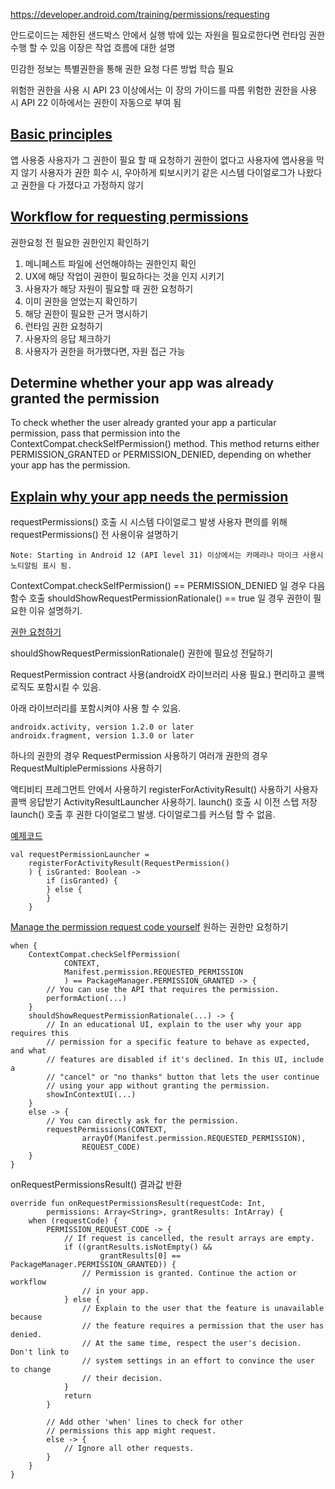 https://developer.android.com/training/permissions/requesting

안드로이드는 제한된 샌드박스 안에서 실행
밖에 있는 자원을 필요로한다면 런타임 권한 수행 할 수 있음
이장은 작업 흐름에 대한 설명

민감한 정보는 특별권한을 통해 권한 요청 다른 방법 학습 필요

위험한 권한을 사용 시 API 23 이상에서는 이 장의 가이드를 따름
위험한 권한을 사용 시 API 22 이하에서는 권한이 자동으로 부여 됨

## [Basic principles](https://developer.android.com/training/permissions/requesting#principles)
앱 사용중 사용자가 그 권한이 필요 할 때 요청하기
권한이 없다고 사용자에 앱사용을 막지 않기
사용자가 권한 회수 시, 우아하게 퇴보시키기
같은 시스템 다이얼로그가 나왔다고 권한을 다 가졌다고 가정하지 않기

## [Workflow for requesting permissions](https://developer.android.com/training/permissions/requesting#workflow_for_requesting_permissions)
권한요청 전 필요한 권한인지 확인하기
1. 메니페스트 파일에 선언해야하는 권한인지 확인
2. UX에 해당 작업이 권한이 필요하다는 것을 인지 시키기
3. 사용자가 해당 자원이 필요할 때 권한 요청하기
4. 이미 권한을 얻었는지 확인하기
5. 해당 권한이 필요한 근거 명시하기
6. 런타임 권한 요청하기
7. 사용자의 응답 체크하기
8. 사용자가 권한을 허가했다면, 자원 접근 가능

## Determine whether your app was already granted the permission
To check whether the user already granted your app a particular permission, pass that permission into the ContextCompat.checkSelfPermission() method. This method returns either PERMISSION_GRANTED or PERMISSION_DENIED, depending on whether your app has the permission.

## [Explain why your app needs the permission](https://developer.android.com/training/permissions/requesting#workflow_for_requesting_permissions)
requestPermissions() 호출 시 시스템 다이얼로그 발생
사용자 편의를 위해 requestPermissions() 전 사용이유 설명하기
```
Note: Starting in Android 12 (API level 31) 이상에서는 카메라나 마이크 사용시 노티알림 표시 됨.
```
ContextCompat.checkSelfPermission() == PERMISSION_DENIED 일 경우 다음 함수 호출
shouldShowRequestPermissionRationale() == true 일 경우 권한이 필요한 이유 설명하기.

[권한 요청하기](https://developer.android.com/training/permissions/requesting#request-permission)

shouldShowRequestPermissionRationale() 권한에 필요성 전달하기

RequestPermission contract 사용(androidX 라이브러리 사용 필요.)
편리하고 콜백 로직도 포함시킬 수 있음.

아래 라이브러리를 포함시켜야 사용 할 수 있음.
```
androidx.activity, version 1.2.0 or later
androidx.fragment, version 1.3.0 or later
```
하나의 권한의 경우 RequestPermission 사용하기
여러개 권한의 경우 RequestMultiplePermissions 사용하기

액티비티 프레그먼트 안에서 사용하기
registerForActivityResult() 사용하기 사용자 콜백 응답받기
ActivityResultLauncher 사용하기. launch() 호출 시 이전 스텝 저장
launch() 호출 후 권한 다이얼로그 발생.
다이얼로그를 커스텀 할 수 없음.

[예제코드](../app/src/main/java/com/sryang/composepermissiontest/RequestPermissions.kt)
```
val requestPermissionLauncher =
    registerForActivityResult(RequestPermission()
    ) { isGranted: Boolean ->
        if (isGranted) {
        } else {
        }
    }
```

[Manage the permission request code yourself](https://developer.android.com/training/permissions/requesting#manage-request-code-yourself)
원하는 권한만 요청하기
```
when {
    ContextCompat.checkSelfPermission(
            CONTEXT,
            Manifest.permission.REQUESTED_PERMISSION
            ) == PackageManager.PERMISSION_GRANTED -> {
        // You can use the API that requires the permission.
        performAction(...)
    }
    shouldShowRequestPermissionRationale(...) -> {
        // In an educational UI, explain to the user why your app requires this
        // permission for a specific feature to behave as expected, and what
        // features are disabled if it's declined. In this UI, include a
        // "cancel" or "no thanks" button that lets the user continue
        // using your app without granting the permission.
        showInContextUI(...)
    }
    else -> {
        // You can directly ask for the permission.
        requestPermissions(CONTEXT,
                arrayOf(Manifest.permission.REQUESTED_PERMISSION),
                REQUEST_CODE)
    }
}
```

onRequestPermissionsResult() 결과값 반환

```
override fun onRequestPermissionsResult(requestCode: Int,
        permissions: Array<String>, grantResults: IntArray) {
    when (requestCode) {
        PERMISSION_REQUEST_CODE -> {
            // If request is cancelled, the result arrays are empty.
            if ((grantResults.isNotEmpty() &&
                    grantResults[0] == PackageManager.PERMISSION_GRANTED)) {
                // Permission is granted. Continue the action or workflow
                // in your app.
            } else {
                // Explain to the user that the feature is unavailable because
                // the feature requires a permission that the user has denied.
                // At the same time, respect the user's decision. Don't link to
                // system settings in an effort to convince the user to change
                // their decision.
            }
            return
        }

        // Add other 'when' lines to check for other
        // permissions this app might request.
        else -> {
            // Ignore all other requests.
        }
    }
}
```